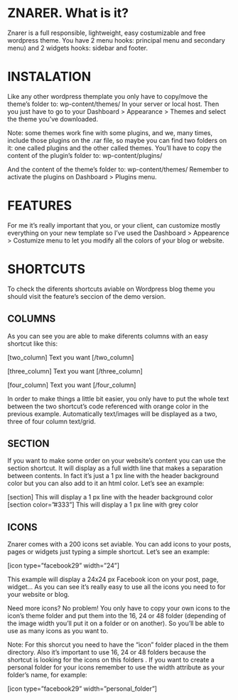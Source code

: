 ZNARER. What is it?
======
Znarer is a full responsible, lightweight, easy costumizable and free wordpress theme. You have 2 menu hooks: principal menu and secondary menu) and 2 widgets hooks: sidebar and footer.

INSTALATION
======
Like any other wordpress themplate you only have to copy/move the theme’s folder to: wp-content/themes/ In your server or local host. Then you just have to go to your Dashboard > Appearance > Themes and select the theme you’ve downloaded.

Note: some themes work fine with some plugins, and we, many times, include those plugins on the .rar file, so maybe you can find two folders on it: one called plugins and the other called themes. You’ll have to copy the content of the plugin’s folder to: wp-content/plugins/

And the content of the theme’s folder to: wp-content/themes/
Remember to activate the plugins on Dashboard > Plugins menu.

FEATURES
======

For me it’s really important that you, or your client, can customize mostly everything on your new template so I’ve used the Dashboard > Appearence > Costumize menu to let you modify all the colors of your blog or website.

SHORTCUTS
======

To check the diferents shortcuts aviable on Wordpress blog theme you should visit the  feature’s seccion of the demo version.

COLUMNS
-
As you can see you are able to make diferents columns with an easy shortcut like this:

[two_column]    Text you want    [/two_column]

[three_column]    Text you want    [/three_column]

[four_column]    Text you want    [/four_column]

In order to make things a little bit easier, you only have to put the whole text between the two shortcut’s code referenced with orange color in the previous example. Automatically text/images will be displayed as a two, three of four column text/grid.

SECTION
-
If you want to make some order on your website’s content you can use the section shortcut. It will display as a full width line that makes a separation between contents. In fact it’s just a 1 px line with the header background color but you can also add to it an html color. Let’s see an example:

[section]     This will display a 1 px line with the header background color
[section color=”#333”]      This will display a 1 px line with grey color

ICONS
-
Znarer comes with a 200 icons set aviable. You can add icons to your posts, pages or widgets just typing a simple shortcut. Let’s see an example:

[icon type=”facebook29” width=”24”]

This example will display a 24x24 px Facebook icon on your post, page, widget... As you can see it’s really easy to use all the icons you need to for your website or blog. 

Need more icons? No problem! You only have to copy your own icons to the icon’s theme folder and put them into the 16, 24 or 48 folder (depending of the image width you’ll put it on a folder or on another). So you’ll be able to use as many icons as you want to.

Note: For this shorcut you need to have the “icon” folder placed in the them directory. Also it’s important to use 16, 24 or 48 folders because the shortcut is looking for the icons on this folders . If you want to create a personal folder for your icons remember to use the width attribute as your folder’s name, for example:

[icon type=”facebook29” width=”personal_folder”]  

